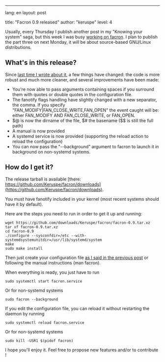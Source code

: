 ---
lang:  en
layout: post

title: "Facron 0.9 released"
author: "keruspe"
level: 4

Usually, every Thursday I publish another post in my "Knowing your system" saga,
but this week I was busy [working on facron](http://engineering.clever-cloud.com/sysadmin/2012/12/04/facron-fanotify-cron-system.html).
I plan to publish the part three on next Monday, it will be about source-based GNU/Linux distributions.

## What's in this release?

Since [last time I wrote about it](http://engineering.clever-cloud.com/sysadmin/2012/12/04/facron-fanotify-cron-system.html),
a few things have changed: the code is more robust and much more cleaner, and several improvements have been made:

* You're now able to pass arguments containing spaces if you surround them with quotes or double quotes in the configuration
file.
* The fanotify flags handling have slightly changed with a new separator, the comma. If you specify
"FAN_MODIFY|FAN_CLOSE_WRITE,FAN_OPEN" the event caught will be: either FAN_MODIFY AND FAN_CLOSE_WRITE, or FAN_OPEN.
* $@ is now the dirname of the file, $# the basename ($$ is still the full path)
* A manual is now provided
* A systemd service is now provided (supporting the reload action to reload the configuration)
* You can now pass the "\-\-background" argument to facron to launch it in background on non-systemd systems.

## How do I get it?

The release tarball is available [there: https://github.com/Keruspe/facron/downloads](https://github.com/Keruspe/facron/downloads).

You must have fanotify included in your kernel (most recent systems should have it by default).

Here are the steps you need to run in order to get it up and running:

    wget https://github.com/downloads/Keruspe/facron/facron-0.9.tar.xz
    tar xf facron-0.9.tar.xz
    cd facron-0.9
    ./configure --sysconfdir=/etc --with-systemdsystemunitdir=/usr/lib/systemd/system
    make
    sudo make install

Then just create your configuration file [as I said in the previous post](http://engineering.clever-cloud.com/sysadmin/2012/12/04/facron-fanotify-cron-system.html)
or following the manual instructions (man facron).

When everything is ready, you just have to run

    sudo systemctl start facron.service

Or for non-systemd systems

    sudo facron --background

If you edit the configuration file, you can reload it without restarting the daemon by running

    sudo systemctl reload facron.service

Or for non-systemd systems

    sudo kill -USR1 $(pidof facron)


I hope you'll enjoy it. Feel free to propose new features and/or to contribute !

